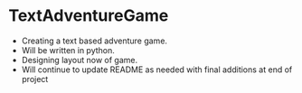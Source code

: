 # TextAdventureGame
* Creating a text based adventure game. 
* Will be written in python.
* Designing layout now of game.
* Will continue to update README as needed with final additions at end of project
